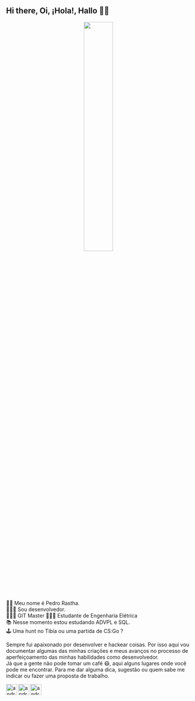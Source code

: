 <h2 class="code-line" data-line-start=0 data-line-end=1 ><a id="Hi_there_Oi_Hola_Hallo__0"></a>Hi there, Oi, ¡Hola!, Hallo 👋🏾</h2>

<p align="center">
  <img src="https://iili.io/dK8Whl.png" width="40%">
</p>

<p class="has-line-data" data-line-start="5" data-line-end="10">👦🏾 Meu nome é Pedro Rastha.<br>
🧑🏾‍💻 Sou desenvolvedor.<br>
🧑🏾‍💻 GIT Master
🧑🏾‍🔬 Estudante de Engenharia Elétrica<br>
📚 Nesse momento estou estudando ADVPL e SQL.<br>
🕹️ Uma hunt no Tibia ou uma partida de CS:Go ?</p>
<p class="has-line-data" data-line-start="11" data-line-end="13">Sempre fui apaixonado por desenvolver e hackear coisas. Por isso aqui vou documentar algumas das minhas criações e meus avanços no processo de aperfeiçoamento das minhas habilidades como desenvolvedor.<br>
Já que a gente não pode tomar um café 😷, aqui alguns lugares onde você pode me encontrar. Para me dar alguma dica, sugestão ou quem sabe me indicar ou fazer uma proposta de trabalho.</p>

<p><a href="https://twitter.com/pedrorastha" rel="nofollow"><img align="left" alt="andreia | Twitter" width="30px" src="https://camo.githubusercontent.com/eacc870029bca30353239d9d629076ba4c18de75/68747470733a2f2f63646e2e6a7364656c6976722e6e65742f6e706d2f73696d706c652d69636f6e734076332f69636f6e732f747769747465722e737667" data-canonical-src="https://cdn.jsdelivr.net/npm/simple-icons@v3/icons/twitter.svg" style="max-width:100%;"></a>
<a href="https://linkedin.com/in/pedrorastha" rel="nofollow"><img align="left" alt="andreia | LinkedIn" width="30px" src="https://camo.githubusercontent.com/b65faae8871ebbdb99790f2644ea7f3c89800b0c/68747470733a2f2f63646e2e6a7364656c6976722e6e65742f6e706d2f73696d706c652d69636f6e734076332f69636f6e732f6c696e6b6564696e2e737667" data-canonical-src="https://cdn.jsdelivr.net/npm/simple-icons@v3/icons/linkedin.svg" style="max-width:100%;"></a>
<a href="https://instagram.com/pedrorastha" rel="nofollow"><img align="left" alt="andreia | Instagram" width="30px" src="https://camo.githubusercontent.com/8ea1156d8ac160172cbef7a54a19bad16a73ebe4/68747470733a2f2f63646e2e6a7364656c6976722e6e65742f6e706d2f73696d706c652d69636f6e734076332f69636f6e732f696e7374616772616d2e737667" data-canonical-src="https://cdn.jsdelivr.net/npm/simple-icons@v3/icons/instagram.svg" style="max-width:100%;"></a></p>

